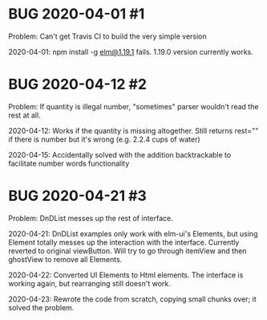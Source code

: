 # BUG 2020-04-01 #1
Problem: Can't get Travis CI to build the very simple version

2020-04-01: npm install -g elm@1.19.1 fails. 1.19.0 version currently works.


# BUG 2020-04-12 #2
Problem: If quantity is illegal number, "sometimes" parser wouldn't read the rest at all.

2020-04-12: Works if the quantity is missing altogether. Still returns rest="" if there is number but it's wrong (e.g. 2.2.4 cups of water)

2020-04-15: Accidentally solved with the addition backtrackable to facilitate number words functionality


# BUG 2020-04-21 #3
Problem: DnDList messes up the rest of interface.

2020-04-21: DnDList examples only work with elm-ui's Elements, but using Element totally messes up the interaction with the interface. Currently reverted to original viewButton. Will try to go through itemView and then ghostView to remove all Elements.

2020-04-22: Converted UI Elements to Html elements. The interface is working again, but rearranging still doesn't work. 

2020-04-23: Rewrote the code from scratch, copying small chunks over; it solved the problem.